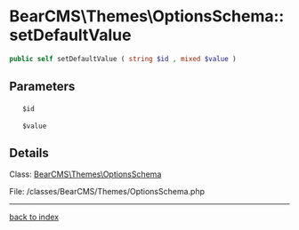 # BearCMS\Themes\OptionsSchema::setDefaultValue

```php
public self setDefaultValue ( string $id , mixed $value )
```

## Parameters

&nbsp;&nbsp;&nbsp;&nbsp;&nbsp;&nbsp;`$id`

&nbsp;&nbsp;&nbsp;&nbsp;&nbsp;&nbsp;`$value`

## Details

Class: [BearCMS\Themes\OptionsSchema](bearcms.themes.optionsschema.class.md)

File: /classes/BearCMS/Themes/OptionsSchema.php

---

[back to index](index.md)

